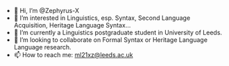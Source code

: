 - 👋 Hi, I’m @Zephyrus-X
- 👀 I’m interested in Linguistics, esp. Syntax, Second Language Acquisition, Heritage Language Syntax...
- 🌱 I’m currently a Linguistics postgraduate student in University of Leeds.
- 💞️ I’m looking to collaborate on Formal Syntax or Heritage Language Language research.
- 📫 How to reach me: ml21xz@leeds.ac.uk

<!---
Zephyrus-X/Zephyrus-X is a ✨ special ✨ repository because its `README.md` (this file) appears on your GitHub profile.
You can click the Preview link to take a look at your changes.
--->
